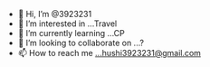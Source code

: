 - 👋 Hi, I’m @3923231
- 👀 I’m interested in ...Travel
- 🌱 I’m currently learning ...CP
- 💞️ I’m looking to collaborate on ...?
- 📫 How to reach me ...hushi3923231@gmail.com

<!---  
3923231/3923231 is a ✨ special ✨ repository because its `README.md` (this file) appears on your GitHub profile.
You can click the Preview link to take a look at your changes.
--->

